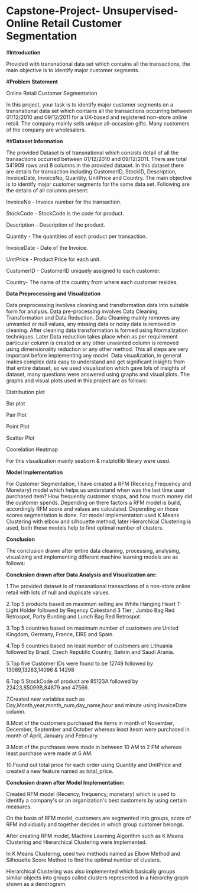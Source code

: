 # Capstone-Project- Unsupervised- Online Retail Customer Segmentation

#**Introduction**

Provided with transnational data set which contains all the transactions, the main objective is to identify major customer segments.

#**Problem Statement**

Online Retail Customer Segmentation

In this project, your task is to identify major customer segments on a transnational data set which contains all the transactions occurring between 01/12/2010 and 09/12/2011 for a UK-based and registered non-store online retail. The company mainly sells unique all-occasion gifts. Many customers of the company are wholesalers.

##**Dataset Information**

The provided Dataset is of transnational which consists detail of all the transactions occurred between 01/12/2010 and 09/12/2011. There are total 541909 rows and 8 columns in the provided dataset. In this dataset there are details for transaction including CustomerID, StockID, Description, InvoiceDate, InvoiceNo, Quantity, UnitPrice and Country. The main objective is to identify major customer segments for the same data set. Following are the details of all columns present:

InvoiceNo - Invoice number for the transaction.

StockCode - StockCode is the code for product.

Description - Description of the product.

Quantity - The quantities of each product per transaction.

InvoiceDate - Date of the Invoice.

UnitPrice - Product Price for each unit.

CustomerID - CustomerID uniquely assigned to each customer.

Country- The name of the country from where each customer resides. 

**Data Preprocessing and Visualization**

Data preprocessing involves cleaning and transformation data into suitable form for analysis. Data pre-processing involves Data Cleaning, Transformation and Data Reduction. Data Cleaning mainly removes any unwanted or null values, any missing data or noisy data is removed in cleaning. After cleaning data transformation is formed using Normalization techniques. Later Data reduction takes place when as per requirement particular column is created or any other unwanted column is removed using dimensionality reduction or any other method. This all steps are very important before implementing any model. Data visualization, in general makes complex data easy to understand and get significant insights from that entire dataset, so we used visualization which gave lots of insights of dataset, many questions were answered using graphs and visual plots. The graphs and visual plots used in this project are as follows:

Distribution plot

Bar plot

Pair Plot

Point Plot

Scatter Plot

Coorelation Heatmap

For this visualization mainly seaborn & matplotlib library were used.

**Model Implementation**

For Customer Segmentation, I have created a RFM (Recency,Frequency and Monetary) model which helps us understand when was the last time user purchased item? How frequently customer shops, and how much money did the customer spends. Depending on there factors a RFM model is build, accordingly RFM score and values are calculated. Depending on those scores segmentation is done. For model implementation used K Means Clustering with elbow and silhouette method, later Hierarchical Clustering is used, both these models help to find optimal number of clusters.

**Conclusion**

The conclusion drawn after entire data cleaning, processing, analysing, visualizing and implementing different machine learning models are as follows:

**Conclusion drawn after Data Analysis and Visualization are:**

1.The provided dataset is of transnational transactions of a non-store online retail with lots of null and duplicate values.

2.Top 5 products based on maximum selling are White Hanging Heart T-Light Holder followed by Regency Cakestand 3 Tier , Jumbo Bag Red Retrospot, Party Bunting and Lunch Bag Red Retrospot

3.Top 5 countries based on maximum number of customers are United Kingdom, Germany, France, EIRE and Spain.

4.Top 5 countries based on least number of customers are Lithuania followed by Brazil, Czech Republic Country, Bahrin and Saudi Arania.

5.Top five Customer IDs were found to be 12748 followed by 13089,13263,14096 & 14298

6.Top 5 StockCode of product are 85123A followed by 22423,85099B,84879 and 47566.

7.Created new variables such as Day,Month,year,month_num,day_name,hour and minute using InvoiceDate column.

8.Most of the customers purchased the items in month of November, December, September and October whereas least itesm were purchased in month of April, January and February.

9.Most of the purchases were made in between 10 AM to 2 PM whereas least purchase were made at 6 AM.

10.Found out total price for each order using Quantity and UnitPrice and created a new feature named as total_price.

**Conclusion drawn after Model Implementation:**

Created RFM model (Recency, frequency, monetary) which is used to identify a company's or an organization's best customers by using certain measures.

On the basis of RFM model, customers are segmented into groups, score of RFM individually and together decides in which group customer belongs.

After creating RFM model, Machine Learning Algorithm such as K Means Clustering and Hierarchical Clustering were implemented.

In K Means Clustering, used two methods named as Elbow Method and Silhouette Score Method to find the optimal number of clusters.

Hierarchical Clustering was also implemented which basically groups similar objects into groups called clusters represented in a hierarchy graph shown as a dendrogram.



